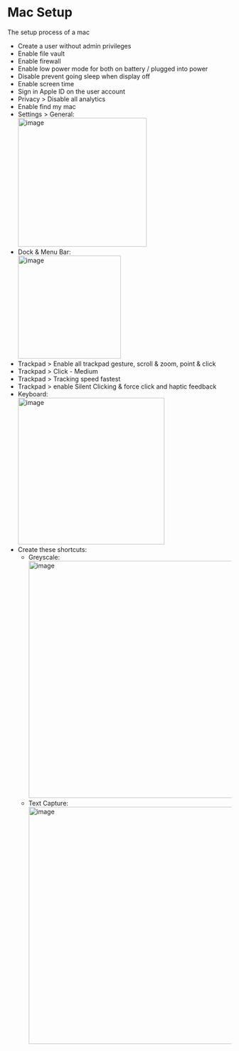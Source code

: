 # Mac Setup
The setup process of a mac

- Create a user without admin privileges
- Enable file vault
- Enable firewall
- Enable low power mode for both on battery / plugged into power
- Disable prevent going sleep when display off
- Enable screen time
- Sign in Apple ID on the user account
- Privacy > Disable all analytics
- Enable find my mac
- Settings > General: <br><img width="289" alt="image" src="https://user-images.githubusercontent.com/81070048/195978887-a2205a31-e4d6-4153-9589-2f330e4e1c12.png">
- Dock & Menu Bar: <br><img width="231" alt="image" src="https://user-images.githubusercontent.com/81070048/195978683-890b1867-bb1d-4054-9c72-d6b147ed0d35.png">
- Trackpad > Enable all trackpad gesture, scroll & zoom, point & click
- Trackpad > Click - Medium
- Trackpad > Tracking speed fastest
- Trackpad > enable Silent Clicking & force click and haptic feedback
- Keyboard: <br><img width="329" alt="image" src="https://user-images.githubusercontent.com/81070048/195978490-42e4aff0-84bc-4e99-a802-9a3c4125645c.png">
- Create these shortcuts:
    - Greyscale: <br><img width="532" alt="image" src="https://user-images.githubusercontent.com/81070048/195978548-39e11354-7b73-4bc3-8713-5b0e00fcfaa7.png">
   - Text Capture:  <br><img width="532" alt="image" src="https://user-images.githubusercontent.com/81070048/195978565-de7344a6-b9d0-4335-b733-1eb5198179ac.png">

